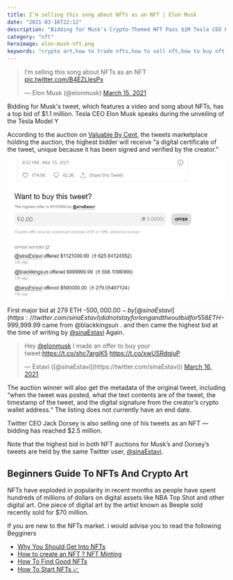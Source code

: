 ```yaml
---
title: I’m selling this song about NFTs as an NFT | Elon Musk
date: "2021-03-16T22:12"
description: "Bidding for Musk's Crypto-Themed NFT Pass $1M Tesla CEO Elon Musk speaks during the unveiling of the Tesla Model Y"
category: "nft"
heroimage: elon-musk-nft.png
keywords: "crypto art,how to trade nfts,how to sell nft,how to buy nft,sell nft,buy nft,trade nft"
---
```


<div class="center-it">

<blockquote class="twitter-tweet"><p lang="en" dir="ltr">I’m selling this song about NFTs as an NFT <a href="https://t.co/B4EZLlesPx">pic.twitter.com/B4EZLlesPx</a></p>&mdash; Elon Musk (@elonmusk) <a href="https://twitter.com/elonmusk/status/1371549960030842893?ref_src=twsrc%5Etfw">March 15, 2021</a></blockquote>

</div>

Bidding for Musk's tweet, which features a video and song about NFTs, has a top bid of $1.1 million. Tesla CEO Elon Musk speaks during the unveiling of the Tesla Model Y

According to the auction on [Valuable By Cent](https://v.cent.co/), the tweets marketplace holding the auction, the highest bidder will receive “a digital certificate of the tweet, unique because it has been signed and verified by the creator.”

<div class="box-shadow">

![Elon Musk Tweet Auction](./elon-musk-nft-auction.JPG)

</div>

First major bid at 279 ETH -$500,000.00- by [@sinaEstavi](https://twitter.com/sinaEstavi) did not stay for long and the outbid for 558 ETH -$999,999.99 came from @blackkingsun . and then came the highest bid at the time of writing by [@sinaEstavi](https://twitter.com/sinaEstavi) Again.

<div class="center-it">

<blockquote class="twitter-tweet"><p lang="en" dir="ltr">Hey <a href="https://twitter.com/elonmusk?ref_src=twsrc%5Etfw">@elonmusk</a> I made an offer to buy your tweet:<a href="https://t.co/shc7argiK5">https://t.co/shc7argiK5</a> <a href="https://t.co/xwUSRdqjuP">https://t.co/xwUSRdqjuP</a></p>&mdash; Estavi ([@sinaEstavi](https://twitter.com/sinaEstavi)) <a href="https://twitter.com/sinaEstavi/status/1371622086943330304?ref_src=twsrc%5Etfw">March 16, 2021</a></blockquote>

</div>

The auction winner will also get the metadata of the original tweet, including “when the tweet was posted, what the text contents are of the tweet, the timestamp of the tweet, and the digital signature from the creator’s crypto wallet address.“ The listing does not currently have an end date.

Twitter CEO Jack Dorsey is also selling one of his tweets as an NFT — bidding has reached $2.5 million.

Note that the highest bid in both NFT auctions for Musk’s and Dorsey’s tweets are held by the same Twitter user, [@sinaEstavi](https://twitter.com/sinaEstavi).

## Beginners Guide To NFTs And Crypto Art

NFTs have exploded in popularity in recent months as people have spent hundreds of millions of dollars on digital assets like NBA Top Shot and other digital art. One piece of digital art by the artist known as Beeple sold recently sold for $70 million.

If you are new to the NFTs market. i would advise you to read the following
Begginers

- [Why You Should Get Into NFTs](/nfts/get-into-nfts/)
- [How to create an NFT ? NFT Minting](/nfts/how-to-mint/)
- [How To Find Good NFTs](/nfts/valuable-nfts/)
- [How To Start NFTs 📈](/nfts/how-to-start)
